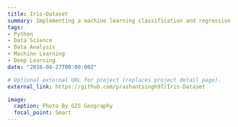 ```yaml
---
title: Iris-Dataset
summary: Implementing a machine learning classification and regression model on the dataset
tags:
- Python
- Data Science
- Data Analysis
- Machine Learning
- Deep Learning
date: "2016-04-27T00:00:00Z"

# Optional external URL for project (replaces project detail page).
external_link: https://github.com/prashantsingh97/Iris-Dataset

image:
  caption: Photo By GIS Geography
  focal_point: Smart
---
```


